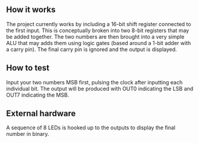 <!---

This file is used to generate your project datasheet. Please fill in the information below and delete any unused
sections.

You can also include images in this folder and reference them in the markdown. Each image must be less than
512 kb in size, and the combined size of all images must be less than 1 MB.
-->

## How it works

The project currently works by including a 16-bit shift register connected to the first input. This is conceptually broken into two 8-bit registers that may be added together. The two numbers are then brought into a very simple ALU that may adds them using logic gates (based around a 1-bit adder with a carry pin). The final carry pin is ignored and the output is displayed.

## How to test

Input your two numbers MSB first, pulsing the clock after inputting each individual bit. The output will be produced with OUT0 indicating the LSB and OUT7 indicating the MSB.

## External hardware

A sequence of 8 LEDs is hooked up to the outputs to display the final number in binary.
